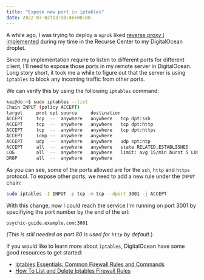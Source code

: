 ```yaml
---
title: "Expose new port in iptables"
date: 2022-07-02T13:50:46+08:00
---
```


A while ago, I was trying to deploy a `ngrok` liked [reverse proxy
I implemented](https://github.com/kw7oe/rok) during my time in the Recurse Center to my DigitalOcean droplet.

Since my implementation require to listen to different ports for different
client, I'll need to expose those ports in my remote server in DigitalOcean.
Long story short, it took me a while to figure out that the server is
using `iptables` to block any incoming traffic from other ports.

We can verify this by using the following `iptables` command:

```bash
kai@do:~$ sudo iptables --list
Chain INPUT (policy ACCEPT)
target     prot opt source     destination
ACCEPT     tcp  --  anywhere   anywhere   tcp dpt:ssh
ACCEPT     tcp  --  anywhere   anywhere   tcp dpt:http
ACCEPT     tcp  --  anywhere   anywhere   tcp dpt:https
ACCEPT     icmp --  anywhere   anywhere
ACCEPT     udp  --  anywhere   anywhere   udp spt:ntp
ACCEPT     all  --  anywhere   anywhere   state RELATED,ESTABLISHED
LOG        all  --  anywhere   anywhere   limit: avg 15/min burst 5 LOG level debug prefix "Dropped by firewall: "
DROP       all  --  anywhere   anywhere
```

As you can see, some of the ports allowed are for the `ssh`, `http` and `https`
protocol. To expose other ports, we need to add a new rule under the `INPUT`
chain:

```bash
sudo iptables -I INPUT -p tcp -m tcp --dport 3001 -j ACCEPT
```

With this change, now I could reach the service I'm running on port 3001 by
specifiying the port number by the end of the url:

```
psychic-guide.example.com:3001
```

_(This is still needed as port 80 is used for `http` by default._)

If you would like to learn more about `iptables`, DigitalOcean
have some good resources to get started:

- [Iptables Essentials: Common Firewall Rules and Commands](https://www.digitalocean.com/community/tutorials/iptables-essentials-common-firewall-rules-and-commands)
- [How To List and Delete Iptables Firewall Rules](https://www.digitalocean.com/community/tutorials/how-to-list-and-delete-iptables-firewall-rules)

